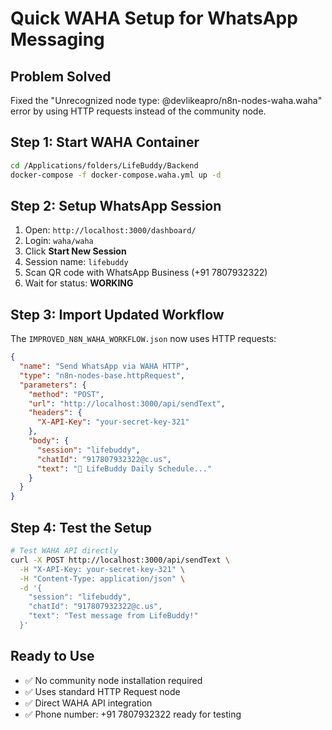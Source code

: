 # Quick WAHA Setup for WhatsApp Messaging

## Problem Solved
Fixed the "Unrecognized node type: @devlikeapro/n8n-nodes-waha.waha" error by using HTTP requests instead of the community node.

## Step 1: Start WAHA Container

```bash
cd /Applications/folders/LifeBuddy/Backend
docker-compose -f docker-compose.waha.yml up -d
```

## Step 2: Setup WhatsApp Session

1. Open: `http://localhost:3000/dashboard/`
2. Login: `waha/waha`
3. Click **Start New Session**
4. Session name: `lifebuddy`
5. Scan QR code with WhatsApp Business (+91 7807932322)
6. Wait for status: **WORKING**

## Step 3: Import Updated Workflow

The `IMPROVED_N8N_WAHA_WORKFLOW.json` now uses HTTP requests:

```json
{
  "name": "Send WhatsApp via WAHA HTTP",
  "type": "n8n-nodes-base.httpRequest",
  "parameters": {
    "method": "POST",
    "url": "http://localhost:3000/api/sendText",
    "headers": {
      "X-API-Key": "your-secret-key-321"
    },
    "body": {
      "session": "lifebuddy",
      "chatId": "917807932322@c.us",
      "text": "🚀 LifeBuddy Daily Schedule..."
    }
  }
}
```

## Step 4: Test the Setup

```bash
# Test WAHA API directly
curl -X POST http://localhost:3000/api/sendText \
  -H "X-API-Key: your-secret-key-321" \
  -H "Content-Type: application/json" \
  -d '{
    "session": "lifebuddy",
    "chatId": "917807932322@c.us",
    "text": "Test message from LifeBuddy!"
  }'
```

## Ready to Use

- ✅ No community node installation required
- ✅ Uses standard HTTP Request node
- ✅ Direct WAHA API integration
- ✅ Phone number: +91 7807932322 ready for testing
